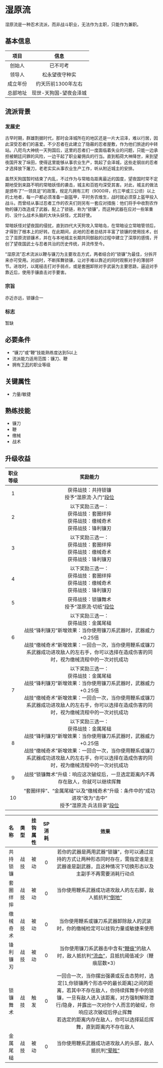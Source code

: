 # 湿原流

湿原流是一种忍术流派，而非战斗职业，无法作为主职，只能作为兼职。

## 基本信息

项目|信息
:--:|:--:
创始人|已不可考
领导人|松永望夜守种实
成立年份|约天历前1300年左右
总部地址|现世-天狗国-望夜会泽城

## 流派背景

### 发展史

古早时期，群雄割据时代，那时会泽城所在的地区还是一片大沼泽，难以行居，因此深受忍者们的喜爱。不少忍者在此建立了隐蔽的忍者屋敷，作为他们旅途的中转站。八咫鸟大神统一天狗国后，这里的忍者们一度面临着失业的问题，只能一边承担被朝廷问罪的风险，一边干起了职业雇佣兵的行当。直到稻荷大神降世，来到望夜国开发了垛田，使得这里能够从事农业生产，筑起了会泽城，这些走钢丝的忍者才选择放下屠刀，老老实实从事农业生产工作，听从附近城主的安排。

虽然天狗国暂时结束了内乱，不过作为与常暗岛距离最近的国度，望夜国时常不定期地受到来路不明的常暗妖怪的袭击，城主和百姓均深受其害。对此，城主的做法是颁布了“一领具足”的政策，规定凡拥有三町（9000坪，约三甲或三公顷）以上的土地者，每一户都必须准备一副盔甲，平时务农维生，战时就必须穿上盔甲投入战斗。而曾经从事过忍者工作的农夫们则另有一套应对措施：他们将手中收割农作物的镰刀改造成了武器，配上了锁链，称为“锁镰”，而这种武器在应对一些笨重的、没什么战术头脑的大块头妖怪，尤其好使。

常暗妖怪对望夜国的侵扰，直到四代大天狗攻入常暗岛，在常暗设立常暗管领后，才得到了根本上的好转。在此期间，此地的忍者总结并丰富了锁镰的使用技术，创立了湿原流锁镰术，并在与本地城主长期共同御敌的过程中建立了深厚的感情，开创了望夜国武士与忍者共治的历史传统，并流传至今。

“湿原流”忍术流派以鞭与镰刀为主要攻击方式，两者结合的“锁镰”为最佳，分拆开来亦可受用。对战时，不断挥舞锁镰，让对手难以靠近的同时观察对手的薄弱环节。进攻时，以尾槌击打对手弱点，或是套圈卸除对手武装为主要思路，逼迫对手靠近后，使用手镰直击对手要害。

### 宗旨

亦近亦远，锁镰合一

### 标志

暂缺

## 必要条件

* “镰刀”或“鞭”技能熟练度达到5以上
* 流派能力适用范围：镰刀、鞭
* 拥有<a href="../../shinobi_yashiki/genin" target="_blank">下忍</a>的职业等级

## 关键属性

* 力量/敏捷

## 熟练技能

* 镰刀
* 鞭
* 缴械
* 战术

## 升级收益

职业等级|奖励能力
:--:|:--:
1|获得战技：共持锁镰<br>授予“湿原流·入门”<a href="../../dan" target="_blank">段位</a>
2|以下奖励三选一：<br>获得战技：套圈绊摔<br>获得战技：缴械奇术<br>获得战技：锋利镰刃
3|以下奖励三选一：<br>获得战技：套圈绊摔<br>获得战技：缴械奇术<br>获得战技：锋利镰刃
4|以下奖励三选一：<br>获得战技：套圈绊摔<br>获得战技：缴械奇术<br>获得战技：锋利镰刃
5|获得战技：锁镰舞术<br>授予“湿原流·切纸”<a href="../../dan" target="_blank">段位</a>
6|以下奖励三选一：<br>获得战技：金属尾槌<br>战技“锋利镰刃”新增效果：当你使用镰刀系武器时，武器威力+0.25倍<br>战技“缴械奇术”新增效果：一回合一次，当你使用鞭系或镰刀系武器成功进攻敌人的左右手，你可以选择在造成伤害的同时，视为缴械流程中的一次对抗成功
7|以下奖励三选一：<br>获得战技：金属尾槌<br>战技“锋利镰刃”新增效果：当你使用镰刀系武器时，武器威力+0.25倍<br>战技“缴械奇术”新增效果：一回合一次，当你使用鞭系或镰刀系武器成功进攻敌人的左右手，你可以选择在造成伤害的同时，视为缴械流程中的一次对抗成功
8|以下奖励三选一：<br>获得战技：金属尾槌<br>战技“锋利镰刃”新增效果：当你使用镰刀系武器时，武器威力+0.25倍<br>战技“缴械奇术”新增效果：一回合一次，当你使用鞭系或镰刀系武器成功进攻敌人的左右手，你可以选择在造成伤害的同时，视为缴械流程中的一次对抗成功
9|战技“锁镰舞术”升级：响应这次破绽后，一旦选定距离内不再存在敌人，你就可以继续挥舞
10|“套圈绊摔”、“金属尾槌”以及“缴械奇术”升级：条件中的“成功进攻”改为“击中”<br>授予“湿原流·兵法目录”<a href="../../dan" target="_blank">段位</a>

名称|类型|挂钩属性|SP消耗|效果
:--:|:--:|:--:|:--:|:--:
共持锁镰|战技|被动|0|若你的武器是两用武器“锁镰”，你可以通过双持的方式让两种形态同时存在，需指定谁是主武器谁是副武器，且这种情况下切换形态以及主副手不再需要消耗行动点
套圈绊摔|战技|被动|0|当你使用鞭系武器成功进攻敌人的左右脚，敌人抵抗判<a href="../../../../status/normal/#倒地" target="_blank">“倒地”</a>
缴械奇术|战技|被动|0|当你使用鞭系或镰刀系武器卸除敌人的武装时，你的缴械检定可以挂钩力量或敏捷来使用
锋利镰刃|战技|被动|0|当你使用镰刀系武器击中含有<a href="../../../../status/mark/#鞭痕" target="_blank">“鞭痕”</a>的敌人时，敌人抵抗判<a href="../../../../status/normal/#流血" target="_blank">“流血”</a>，且抵抗阈值减少（鞭痕层数×3）
锁镰舞术|战技|触发|0|一回合一次，当你摆出强袭或反击态势时，选定[1,你锁镰两个形态中的最长距离]之间的距离，若其中不存在敌人，你持续挥舞手中的锁镰，一旦有敌人进入该距离，对方强制解除潜行/隐身，并露出一次对你个人而言的破绽，你响应这次破绽后停止挥舞<br>若选定的距离内存在敌人，你可以选择延后挥舞，直到距离内不存在敌人
金属尾槌|战技|被动|0|当你使用鞭系武器成功进攻敌人的头部，敌人抵抗判<a href="../../../../status/normal/#晕眩" target="_blank">“晕眩”</a>